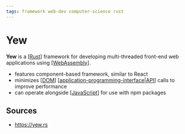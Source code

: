 ```yaml
---
tags: framework web-dev computer-science rust
---
```


# Yew

**Yew** is a [[Rust]] framework for developing multi-threaded front-end web applications using [[WebAssembly]].

- features component-based framework, similar to React
- minimizes [[DOM]] [[application-programming-interface|API]] calls to improve performance
- can operate alongside [[JavaScript]] for use with npm packages

## Sources

- <https://yew.rs>

[//begin]: # "Autogenerated link references for markdown compatibility"
[Rust]: rust "Rust"
[WebAssembly]: webassembly "WebAssembly"
[DOM]: dom "DOM"
[application-programming-interface|API]: application-programming-interface "Application Programming Interface (API)"
[JavaScript]: javascript "JavaScript"
[//end]: # "Autogenerated link references"
